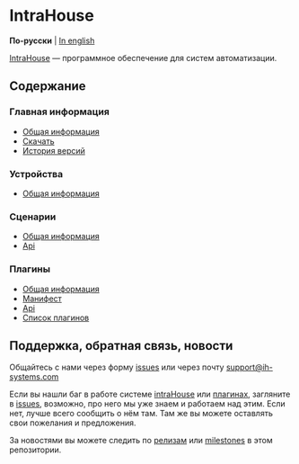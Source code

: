 # IntraHouse

**По-русски** | [In english](docs/en/README.md)

[IntraHouse](http://www.intrahouse.eu/ru/) — программное обеспечение для систем автоматизации.


## Содержание


### Главная информация

* [Общая информация](https://github.com/intrahouseio/intraHouse-Cherry/wiki/Architecture)
* [Скачать](docs/ru/get.md)
* [История версий](CHANGELOG.md)

### Устройства

* [Общая информация](https://github.com/intrahouseio/intraHouse-Cherry/wiki/Device-Set)

### Сценарии

* [Общая информация](https://github.com/intrahouseio/intraHouse-Cherry/wiki/Scenarios)
* [Api](https://github.com/intrahouseio/intraHouse-Cherry/wiki/Scenarios-API)

### Плагины

* [Общая информация](https://github.com/intrahouseio/intraHouse-Cherry/wiki/Concept-of-Plugins)
* [Манифест](https://github.com/intrahouseio/intraHouse-Cherry/wiki/Hardware-plugins-manifest)
* [Api](https://github.com/intrahouseio/intraHouse-Cherry/wiki/Plugin-API)
* [Список плагинов](https://github.com/intrahouseio/intraHouse-Cherry/wiki/Plugins-list)


## Поддержка, обратная связь, новости

Общайтесь с нами через форму [issues](https://github.com/intrahouseio/Doc/issues) или
через почту support@ih-systems.com

Если вы нашли баг в работе системе [intraHouse](https://www.ih-systems.com) или [плагинах](https://ih-systems.com/en/product-category/plugins/), загляните в [issues](https://github.com/intrahouseio/Doc/issues), возможно, про него мы уже знаем и
работаем над этим. Если нет, лучше всего сообщить о нём там. Там же вы можете оставлять свои пожелания и предложения.

За новостями вы можете следить по
[релизам](https://github.com/intrahouseio/Doc/releases) или
[milestones](https://github.com/intrahouseio/Doc/milestones) в этом репозитории.
